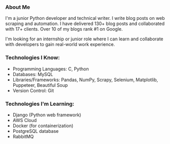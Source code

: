 ### About Me
I'm a junior Python developer and technical writer. I write blog posts on web scraping and automation. I have delivered 130+ blog posts and collaborated with 17+ clients. Over 10 of my blogs rank #1 on Google.

I'm looking for an internship or junior role where I can learn and collaborate with developers to gain real-world work experience.

### Technologies I Know:
- Programming Languages: C, Python
- Databases: MySQL
- Libraries/Frameworks: Pandas, NumPy, Scrapy, Selenium, Matplotlib, Puppeteer, Beautiful Soup
- Version Control: Git

### Technologies I'm Learning:
- Django (Python web framework)
- AWS Cloud
- Docker (for containerization)
- PostgreSQL database
- RabbitMQ
